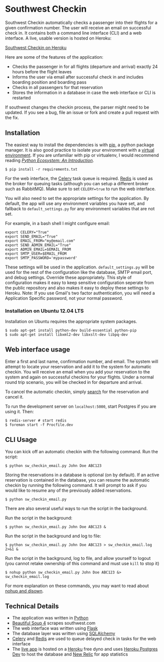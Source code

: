# Southwest Checkin #

Southwest Checkin automatically checks a passenger into their flights for a given confirmation number. The user will receive an email on successful check in. It contains both a command line interface (CLI) and a web interface. A live, usable version is hosted on Heroku:

[Southwest Checkin on Heroku](http://southwest-checkin.herokuapp.com/)

Here are some of the features of the application:

* Checks the passenger in for all flights (departure and arrival) exactly 24 hours before the flight leaves
* Informs the user via email after successful check in and includes boarding position and boarding pass
* Checks in all passengers for that reservation
* Stores the information in a database in case the web interface or CLI is restarted

If southwest changes the checkin process, the parser might need to be updated. If you see a bug, file an issue or fork and create a pull request with the fix.


## Installation ##

The easiest way to install the dependencies is with [pip](http://pypi.python.org/pypi/pip), a python package manager. It is also good practice to isolate your environment with a [virtual environment](http://www.virtualenv.org/en/latest/). If you are unfamiliar with pip or virtualenv, I would recommend reading _[Python Ecosystem: An Introduction](http://mirnazim.org/writings/python-ecosystem-introduction/)_.

    $ pip install -r requirements.txt

For the web interface, the [Celery](http://docs.celeryproject.org/en/latest/index.html) task queue is required. [Redis](http://redis.io/) is used as the broker for queuing tasks (although you can setup a different broker such as RabbitMQ). Make sure to set `CELERY=true` to run the web interface.

You will also need to set the appropriate settings for the application. By default, the app will use any environment variables you have set, and fallback to `default_settings.py` for any environment variables that are not set.

For example, in a bash shell I might configure email:

    export CELERY="True"
    export SEND_EMAIL="True"
    export EMAIL_FROM="my@email.com"
    export SEND_ADMIN_EMAIL="True"
    export ADMIN_EMAIL=$EMAIL_FROM
    export SMTP_USER=$EMAIL_FROM
    export SMTP_PASSWORD='mypassword'


These settings will be used in the application. `default_settings.py` will be used for the rest of the configuration like the database, SMTP email port, and debug settings. Override these appropriately. This style of configuration makes it easy to keep sensitive configuration seperate from the public repository and also makes it easy to deploy these settings to Heroku.
Note: If you use Gmail's two factor authentication, you will need a Application Specific password, not your normal password.


### Installation on Ubuntu 12.04 LTS ###

Installation on Ubuntu requires the appropriate system packages.

    $ sudo apt-get install python-dev build-essential python-pip
    $ sudo apt-get install libxml2-dev libxslt-dev libpq-dev


## Web interface usage ##

Enter a first and last name, confirmation number, and email. The system will attempt to locate your reservation and add it to the system for automatic checkin. You will receive an email when you add your reservation to the system and again on successful checkins for your flights. Under a normal round trip scenario, you will be checked in for departure and arrival.

To cancel the automatic checkin, simply [search](http://southwest-checkin.herokuapp.com/search) for the reservation and cancel it.

To run the development server on `localhost:5000`, start Postgres if you are using it. Then:

    $ redis-server # start redis
    $ foreman start -f Procfile.dev


## CLI Usage ##

You can kick off an automatic checkin with the following command. Run the script:

    $ python sw_checkin_email.py John Doe ABC123

Storing the reservations in a database is optional (on by default). If an active reservation is contained in the database, you can resume the automatic checkin by running the following command. It will prompt to ask if you would like to resume any of the previously added reservations.

    $ python sw_checkin_email.py

There are also several useful ways to run the script in the background.

Run the script in the background:

    $ python sw_checkin_email.py John Doe ABC123 &

Run the script in the background and log to file:

    $ python sw_checkin_email.py John Doe ABC123 > sw_checkin_email.log 2>&1 &

Run the script in the background, log to file, and allow yourself to logout (you cannot retake ownership of this command and must use `kill` to stop it)

    $ nohup python sw_checkin_email.py John Doe ABC123 &> sw_checkin_email.log

For more explanation on these commands, you may want to read about [nohup and disown](http://www.basicallytech.com/blog/index.php?/archives/70-Shell-stuff-job-control-and-screen.html#bash_disown).


## Technical Details ##

- The application was written in [Python](http://www.python.org/)
- [Beautiful Soup 4](http://www.crummy.com/software/BeautifulSoup/) scrapes southwest.com
- The web interface was written using [Flask](http://flask.pocoo.org/)
- The database layer was written using [SQLAlchemy](http://www.sqlalchemy.org/)
- [Celery](http://docs.celeryproject.org/en/latest/index.html) and [Redis](http://redis.io/) are used to queue delayed check in tasks for the web interface
- The [live app](http://southwest-checkin.herokuapp.com/) is hosted on a [Heroku](http://www.heroku.com/) free dyno and uses [Heroku Postgres Dev](https://addons.heroku.com/heroku-postgresql) to host the database and [New Relic](https://addons.heroku.com/newrelic) for app statistics
